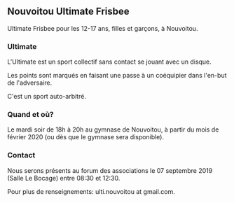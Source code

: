## Nouvoitou Ultimate Frisbee

Ultimate Frisbee pour les 12-17 ans, filles et garçons, à Nouvoitou.

### Ultimate

L'Ultimate est un sport collectif sans contact se jouant avec un disque.

Les points sont marqués en faisant une passe à un coéquipier dans l'en-but de l'adversaire.

C'est un sport auto-arbitré.

### Quand et où?

Le mardi soir de 18h à 20h au gymnase de Nouvoitou, à partir du mois de février 2020 (ou dès que le gymnase sera disponible).

### Contact

Nous serons présents au forum des associations le 07 septembre 2019 (Salle Le Bocage) entre 08:30 et 12:30.

Pour plus de renseignements: ulti.nouvoitou at gmail.com.
